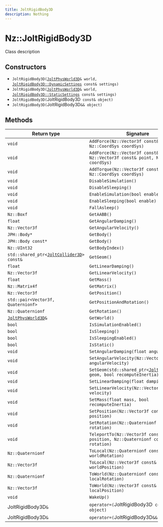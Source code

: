 ```yaml
---
title: JoltRigidBody3D
description: Nothing
---
```


# Nz::JoltRigidBody3D

Class description

## Constructors

- `JoltRigidBody3D(`[`JoltPhysWorld3D`](documentation/generated/JoltPhysics3D/JoltPhysWorld3D.md)`& world, `[`JoltRigidBody3D::DynamicSettings`](documentation/generated/JoltPhysics3D/JoltRigidBody3D.DynamicSettings.md)` const& settings)`
- `JoltRigidBody3D(`[`JoltPhysWorld3D`](documentation/generated/JoltPhysics3D/JoltPhysWorld3D.md)`& world, `[`JoltRigidBody3D::StaticSettings`](documentation/generated/JoltPhysics3D/JoltRigidBody3D.StaticSettings.md)` const& settings)`
- `JoltRigidBody3D(`JoltRigidBody3D` const& object)`
- `JoltRigidBody3D(`JoltRigidBody3D`&& object)`

## Methods

| Return type | Signature |
| ----------- | --------- |
| `void` | `AddForce(Nz::Vector3f const& force, Nz::CoordSys coordSys)` |
| `void` | `AddForce(Nz::Vector3f const& force, Nz::Vector3f const& point, Nz::CoordSys coordSys)` |
| `void` | `AddTorque(Nz::Vector3f const& torque, Nz::CoordSys coordSys)` |
| `void` | `DisableSimulation()` |
| `void` | `DisableSleeping()` |
| `void` | `EnableSimulation(bool enable)` |
| `void` | `EnableSleeping(bool enable)` |
| `void` | `FallAsleep()` |
| `Nz::Boxf` | `GetAABB()` |
| `float` | `GetAngularDamping()` |
| `Nz::Vector3f` | `GetAngularVelocity()` |
| `JPH::Body*` | `GetBody()` |
| `JPH::Body const*` | `GetBody()` |
| `Nz::UInt32` | `GetBodyIndex()` |
| `std::shared_ptr<`[`JoltCollider3D`](documentation/generated/JoltPhysics3D/JoltCollider3D.md)`> const&` | `GetGeom()` |
| `float` | `GetLinearDamping()` |
| `Nz::Vector3f` | `GetLinearVelocity()` |
| `float` | `GetMass()` |
| `Nz::Matrix4f` | `GetMatrix()` |
| `Nz::Vector3f` | `GetPosition()` |
| `std::pair<Vector3f, Quaternionf>` | `GetPositionAndRotation()` |
| `Nz::Quaternionf` | `GetRotation()` |
| [`JoltPhysWorld3D`](documentation/generated/JoltPhysics3D/JoltPhysWorld3D.md)`&` | `GetWorld()` |
| `bool` | `IsSimulationEnabled()` |
| `bool` | `IsSleeping()` |
| `bool` | `IsSleepingEnabled()` |
| `bool` | `IsStatic()` |
| `void` | `SetAngularDamping(float angularDamping)` |
| `void` | `SetAngularVelocity(Nz::Vector3f const& angularVelocity)` |
| `void` | `SetGeom(std::shared_ptr<`[`JoltCollider3D`](documentation/generated/JoltPhysics3D/JoltCollider3D.md)`> geom, bool recomputeInertia)` |
| `void` | `SetLinearDamping(float damping)` |
| `void` | `SetLinearVelocity(Nz::Vector3f const& velocity)` |
| `void` | `SetMass(float mass, bool recomputeInertia)` |
| `void` | `SetPosition(Nz::Vector3f const& position)` |
| `void` | `SetRotation(Nz::Quaternionf const& rotation)` |
| `void` | `TeleportTo(Nz::Vector3f const& position, Nz::Quaternionf const& rotation)` |
| `Nz::Quaternionf` | `ToLocal(Nz::Quaternionf const& worldRotation)` |
| `Nz::Vector3f` | `ToLocal(Nz::Vector3f const& worldPosition)` |
| `Nz::Quaternionf` | `ToWorld(Nz::Quaternionf const& localRotation)` |
| `Nz::Vector3f` | `ToWorld(Nz::Vector3f const& localPosition)` |
| `void` | `WakeUp()` |
| JoltRigidBody3D`&` | `operator=(`JoltRigidBody3D` const& object)` |
| JoltRigidBody3D`&` | `operator=(`JoltRigidBody3D`&& object)` |
